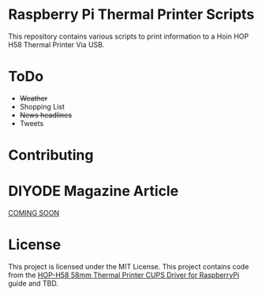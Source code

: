 # Raspberry Pi Thermal Printer Scripts

This repository contains various scripts to print information to a Hoin HOP H58 Thermal Printer Via USB.

# ToDo

- ~~Weather~~
- Shopping List
- ~~News headlines~~
- Tweets

# Contributing



# DIYODE Magazine Article

[COMING SOON](https://diyodemag.com/)

# License

This project is licensed under the MIT License. This project contains code from the [HOP-H58 58mm Thermal Printer CUPS Driver for RaspberryPi](https://github.com/OkkarMin/HOP-H58-RaspberryPi-Driver) guide and TBD.
